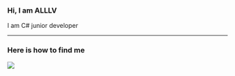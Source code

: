 ### Hi, I am ALLLV

<p>I am C# junior developer<p>

---
### Here is how to find me

<div><a href="t.me/alllv_tt"><img src="https://img.shields.io/badge/Telegram-blue?style=for-the-badge&logo=telegram&logoColor=white"></a></div>
